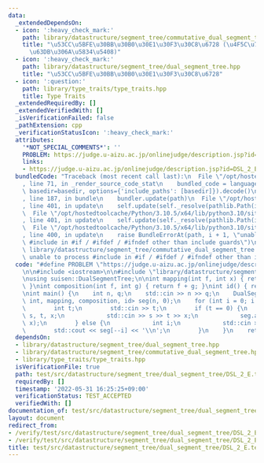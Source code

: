 ```yaml
---
data:
  _extendedDependsOn:
  - icon: ':heavy_check_mark:'
    path: library/datastructure/segment_tree/commutative_dual_segment_tree.hpp
    title: "\u53CC\u5BFE\u30BB\u30B0\u30E1\u30F3\u30C8\u6728 (\u4F5C\u7528\u304C\u53EF\
      \u63DB\u306A\u5834\u5408)"
  - icon: ':heavy_check_mark:'
    path: library/datastructure/segment_tree/dual_segment_tree.hpp
    title: "\u53CC\u5BFE\u30BB\u30B0\u30E1\u30F3\u30C8\u6728"
  - icon: ':question:'
    path: library/type_traits/type_traits.hpp
    title: Type Traits
  _extendedRequiredBy: []
  _extendedVerifiedWith: []
  _isVerificationFailed: false
  _pathExtension: cpp
  _verificationStatusIcon: ':heavy_check_mark:'
  attributes:
    '*NOT_SPECIAL_COMMENTS*': ''
    PROBLEM: https://judge.u-aizu.ac.jp/onlinejudge/description.jsp?id=DSL_2_E
    links:
    - https://judge.u-aizu.ac.jp/onlinejudge/description.jsp?id=DSL_2_E
  bundledCode: "Traceback (most recent call last):\n  File \"/opt/hostedtoolcache/Python/3.10.5/x64/lib/python3.10/site-packages/onlinejudge_verify/documentation/build.py\"\
    , line 71, in _render_source_code_stat\n    bundled_code = language.bundle(stat.path,\
    \ basedir=basedir, options={'include_paths': [basedir]}).decode()\n  File \"/opt/hostedtoolcache/Python/3.10.5/x64/lib/python3.10/site-packages/onlinejudge_verify/languages/cplusplus.py\"\
    , line 187, in bundle\n    bundler.update(path)\n  File \"/opt/hostedtoolcache/Python/3.10.5/x64/lib/python3.10/site-packages/onlinejudge_verify/languages/cplusplus_bundle.py\"\
    , line 401, in update\n    self.update(self._resolve(pathlib.Path(included), included_from=path))\n\
    \  File \"/opt/hostedtoolcache/Python/3.10.5/x64/lib/python3.10/site-packages/onlinejudge_verify/languages/cplusplus_bundle.py\"\
    , line 401, in update\n    self.update(self._resolve(pathlib.Path(included), included_from=path))\n\
    \  File \"/opt/hostedtoolcache/Python/3.10.5/x64/lib/python3.10/site-packages/onlinejudge_verify/languages/cplusplus_bundle.py\"\
    , line 400, in update\n    raise BundleErrorAt(path, i + 1, \"unable to process\
    \ #include in #if / #ifdef / #ifndef other than include guards\")\nonlinejudge_verify.languages.cplusplus_bundle.BundleErrorAt:\
    \ library/datastructure/segment_tree/commutative_dual_segment_tree.hpp: line 6:\
    \ unable to process #include in #if / #ifdef / #ifndef other than include guards\n"
  code: "#define PROBLEM \"https://judge.u-aizu.ac.jp/onlinejudge/description.jsp?id=DSL_2_E\"\
    \n\n#include <iostream>\n\n#include \"library/datastructure/segment_tree/dual_segment_tree.hpp\"\
    \nusing suisen::DualSegmentTree;\n\nint mapping(int f, int x) { return f + x;\
    \ }\nint composition(int f, int g) { return f + g; }\nint id() { return 0; }\n\
    \nint main() {\n    int n, q;\n    std::cin >> n >> q;\n    DualSegmentTree<int,\
    \ int, mapping, composition, id> seg(n, 0);\n    for (int i = 0; i < q; ++i) {\n\
    \        int t;\n        std::cin >> t;\n        if (t == 0) {\n            int\
    \ s, t, x;\n            std::cin >> s >> t >> x;\n            seg.apply(--s, t,\
    \ x);\n        } else {\n            int i;\n            std::cin >> i;\n    \
    \        std::cout << seg[--i] << '\\n';\n        }\n    }\n    return 0;\n}"
  dependsOn:
  - library/datastructure/segment_tree/dual_segment_tree.hpp
  - library/datastructure/segment_tree/commutative_dual_segment_tree.hpp
  - library/type_traits/type_traits.hpp
  isVerificationFile: true
  path: test/src/datastructure/segment_tree/dual_segment_tree/DSL_2_E.test.cpp
  requiredBy: []
  timestamp: '2022-05-31 16:25:25+09:00'
  verificationStatus: TEST_ACCEPTED
  verifiedWith: []
documentation_of: test/src/datastructure/segment_tree/dual_segment_tree/DSL_2_E.test.cpp
layout: document
redirect_from:
- /verify/test/src/datastructure/segment_tree/dual_segment_tree/DSL_2_E.test.cpp
- /verify/test/src/datastructure/segment_tree/dual_segment_tree/DSL_2_E.test.cpp.html
title: test/src/datastructure/segment_tree/dual_segment_tree/DSL_2_E.test.cpp
---
```


